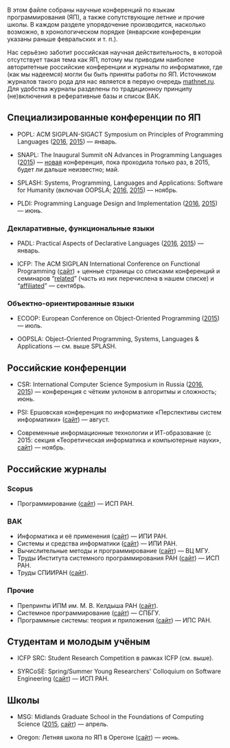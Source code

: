 В этом файле собраны научные конференций по языкам программирования (ЯП), а также сопутствующие летние и прочие школы. В каждом разделе упорядочение производится, насколько возможно, в хронологическом порядке (январские конференции указаны раньше февральских и т. п.). 

Нас серьёзно заботит российская научная действительность, в которой отсутствует такая тема как ЯП, потому мы приводим наиболее авторитетные российские конференции и журналы по информатике, где (как мы надеемся) могли бы быть приняты работы по ЯП. Источником журналов такого рода для нас является в первую очередь [mathnet.ru](http://www.mathnet.ru/). Для удобства журналы разделены по традиционноу принципу (не)включения в реферативные базы и список ВАК.

## Специализированные конференции по ЯП

* POPL: ACM SIGPLAN-SIGACT Symposium on Principles of Programming Languages ([2016](http://conf.researchr.org/home/POPL-2016), [2015](http://popl.mpi-sws.org/2015/)) — январь.

* SNAPL: The Inaugural Summit oN Advances in Programming Languages ([2015](http://snapl.org/2015/index.html)) — [новая](http://lambda-the-ultimate.org/node/5067) конференция, пока проходила только раз, в 2015, будет ли дальше ­неизвестно; май.

* SPLASH: Systems, Programming, Languages and Applications: Software for Humanity (включая OOPSLA; [2016](http://2016.splashcon.org/), [2015](http://2015.splashcon.org/)) — ноябрь.

* PLDI: Programming Language Design and Implementation ([2016](http://conf.researchr.org/home/pldi-2016), [2015](http://conf.researchr.org/home/pldi2015)) — июнь.

### Декларативные, функциональные языки

* PADL: Practical Aspects of Declarative Languages ([2016](http://conf.researchr.org/home/PADL-2016), [2015](http://www.cs.nmsu.edu/padl15/)) — январь.

* ICFP: The ACM SIGPLAN International Conference on Functional Programming ([сайт](http://www.icfpconference.org/)) + ценные страницы со списками конференций и семинаров “[related](http://www.icfpconference.org/related.html)” (часть из них перечислена в нашем списке) и “[affiliated](http://www.icfpconference.org/affiliated.html)” — сентябрь.

### Объектно-ориентированные языки

* ECOOP: European Conference on Object-Oriented Programming ([2015](http://2015.ecoop.org/)) — июль.

* OOPSLA: Object-Oriented Programming, Systems, Languages & Applications — см. выше SPLASH.

## Российские конференции

* CSR: International Computer Science Symposium in Russia ([2016](http://logic.pdmi.ras.ru/csr2016/), [2015](http://logic.pdmi.ras.ru/csr2015/)) — конференция с чётким уклоном в алгоритмы и сложность; июнь.

* PSI: Ершовская конференция по информатике «Перспективы систем информатики» ([сайт](http://psi.nsc.ru/)) — август.

* Современные информационные технологии и ИТ-образование (с 2015: секция «Теоретическая информатика и компьютерные науки», [сайт](http://conf.it-edu.ru/)) — ноябрь.

## Российские журналы

### Scopus

* Программирование ([сайт](http://www.ispras.ru/programming/)) — ИСП РАН.
 
### ВАК

* Информатика и её применения ([сайт](http://www.ipiran.ru/journal/issues/)) — ИПИ РАН.
* Системы и средства информатики ([сайт](http://www.ipiran.ru/journal/collected/)) — ИПИ РАН.
* Вычислительные методы и программирование ([сайт](http://num-meth.srcc.msu.ru/)) — ВЦ МГУ.
* Труды Института системного программирования РАН ([сайт](http://www.ispras.ru/proceedings/)) — ИСП РАН.
* Труды СПИИРАН ([сайт](http://proceedings.spiiras.nw.ru/ojs/)).

### Прочие

* Препринты ИПМ им. М. В. Келдыша РАН ([сайт](http://library.keldysh.ru/preprints/)).
* Системное программирование ([сайт](http://www.sysprog.info/)) — СПБГУ.
* Программные системы: теория и приложения ([сайт](http://psta.psiras.ru/)) — ИПС РАН.

## Студентам и молодым учёным

* ICFP SRC: Student Research Competition в рамках ICFP (см. выше).

* SYRCoSE: Spring/Summer Young Researchers' Colloquium on Software Engineering ([сайт](http://syrcose.ispras.ru/)) — ИСП РАН.

## Школы

* MSG: Midlands Graduate School in the Foundations of Computing Science ([2015](http://staffwww.dcs.shef.ac.uk/people/G.Struth/mgs2015/mgs.html), [сайт](http://www.cs.nott.ac.uk/MGS)) — апрель.

* Oregon: Летняя школа по ЯП в Орегоне ([сайт](http://www.cs.uoregon.edu/research/summerschool)) — июнь.
